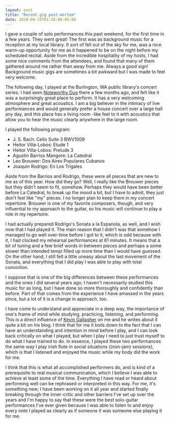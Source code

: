 ```yaml
---
layout: post
title: "Recent gig post-mortem"
date: 2010-09-15T01:58:00-05:00
---
```


I gave a couple of solo performances this past weekend, for the first time in a few years. They went great! The first was as background music for a reception at my local library. It sort of fell out of the sky for me, was a nice warm-up opportunity for me as it happened to be on the night before my scheduled recital. Aside from the incredible hospitality of my hosts, I had some nice comments from the attendees, and found that many of them gathered around me rather than away from me. Always a good sign! Background music gigs are sometimes a bit awkward but I was made to feel very welcome.

The following day, I played at the Burlington, WA public library's concert series. I had seen <a href="http://www.noteworthyduo.com/">Noteworthy Duo</a> there a few months ago, and felt like it was a surprisingly great place to perform. It has a very welcoming atmosphere and great acoustics. I am a big believer in the intimacy of live performances and would generally prefer a house concert over a large hall any day, and this place has a living room -like feel to it with acoustics that allow you to hear the music clearly anywhere in the large room.

I played the following program:

* J. S. Bach: Cello Suite 3 BWV1009
* Heitor Villa-Lobos: Etude 1
* Heitor Villa-Lobos: Prelude 3
* Agustin Barrios Mangore: La Catedral
* Leo Brouwer: Dos Aires Populares Cubanos
* Joaquin Rodrigo: En Los Trigales

Aside from the Barrios and Rodrigo, these were all pieces that are new to me as of this year. How did they go? Well, I really like the Brouwer pieces but they didn't seem to fit, somehow. Perhaps they would have been better before La Catedral, to break up the mood a bit, but I have to admit, they just don't feel like "my" pieces. I no longer plan to keep them in my concert repertoire. Brouwer is one of my favorite composers, though, and very influential to my approach to the guitar, so his music will continue to play a role in my repertoire.

I had actually prepared Rodrigo's Sonata a la Espanola, as well, and I wish now that I had played it. The main reason that I didn't was that somehow I managed to go well over-time before I got to it, which is odd because with it, I had clocked my rehearsal performances at 61 minutes. It means that a bit of tuning and a few brief words in between pieces and perhaps a some slower than intended tempi filled up more time than I would have guessed. On the other hand, I still felt a little uneasy about the last movement of the Sonata, and everything that I did play I was able to play with total conviction. 

I suppose that is one of the big differences between these performances and the ones I did several years ago; I haven't necessarily studied this music for as long, but I have done so more thoroughly and confidently than before. Part of that comes from the experience I have amassed in the years since, but a lot of it is a change in approach, too.

I have come to understand and appreciate in a deep way, the importance of one's frame of mind while studying, practicing, listening, and performing. This is a direct influence of <a href="http://www.guitar69.com/">Kevin Gallagher</a> on me and he writes about it quite a bit on his blog. I think that for me it boils down to the fact that I can have an understanding and intention in mind before I play, and I can look back critically on what I played, but when I play I need to just trust myself to do what I have trained to do. In essence, I played these two performances the same way I play irish flute in social situations ((non-jam) sessions), which is that I listened and enjoyed the music while my body did the work for me.

I think that this is what all accomplished performers do, and is kind of a prerequisite to real musical communication, which I believe I was able to achieve at least some of the time. Everything I have read or heard about performing well can be rephrased or interpreted in this way. For me, it's something new; I have been working on it all year and started finally breaking through the inner-critic and other barriers I've set up over the years and I'm happy to say that these were the best solo-guitar performances I've ever given because I was able to listen to and enjoy every note I played as clearly as if someone it was someone else playing it for me.

